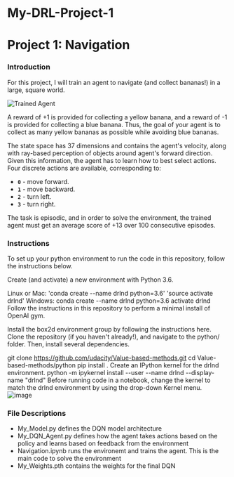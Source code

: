 # My-DRL-Project-1
[//]: # (Image References)

[image1]: https://user-images.githubusercontent.com/10624937/42135619-d90f2f28-7d12-11e8-8823-82b970a54d7e.gif "Trained Agent"

# Project 1: Navigation

### Introduction

For this project, I will train an agent to navigate (and collect bananas!) in a large, square world.  

![Trained Agent][image1]

A reward of +1 is provided for collecting a yellow banana, and a reward of -1 is provided for collecting a blue banana.  Thus, the goal of your agent is to collect as many yellow bananas as possible while avoiding blue bananas.  

The state space has 37 dimensions and contains the agent's velocity, along with ray-based perception of objects around agent's forward direction.  Given this information, the agent has to learn how to best select actions.  Four discrete actions are available, corresponding to:
- **`0`** - move forward.
- **`1`** - move backward.
- **`2`** - turn left.
- **`3`** - turn right.

The task is episodic, and in order to solve the environment, the trained agent must get an average score of +13 over 100 consecutive episodes.

### Instructions

To set up your python environment to run the code in this repository, follow the instructions below.

Create (and activate) a new environment with Python 3.6.

Linux or Mac:
'conda create --name drlnd python=3.6'
'source activate drlnd'
Windows:
conda create --name drlnd python=3.6 
activate drlnd
Follow the instructions in this repository to perform a minimal install of OpenAI gym.

Install the box2d environment group by following the instructions here.
Clone the repository (if you haven't already!), and navigate to the python/ folder. Then, install several dependencies.

git clone https://github.com/udacity/Value-based-methods.git
cd Value-based-methods/python
pip install .
Create an IPython kernel for the drlnd environment.
python -m ipykernel install --user --name drlnd --display-name "drlnd"
Before running code in a notebook, change the kernel to match the drlnd environment by using the drop-down Kernel menu.
![image](https://user-images.githubusercontent.com/66205537/159739047-c0aa423c-8882-450d-a006-09211cae4eb0.png)

 

### File Descriptions

- My_Model.py defines the DQN model architecture
- My_DQN_Agent.py defines how the agent takes actions based on the policy and learns based on feedback from the environment
- Navigation.ipynb runs the environemt and trains the agent. This is the main code to solve the environment
- My_Weights.pth contains the weights for the final DQN
